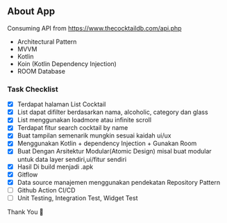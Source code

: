 ## About App

Consuming API from https://www.thecocktaildb.com/api.php
- Architectural Pattern
- MVVM
- Kotlin
- Koin (Kotlin Dependency Injection)
- ROOM Database

### Task Checklist

- [X]  Terdapat halaman List Cocktail
- [x]  List dapat difilter berdasarkan nama, alcoholic, category dan glass
- [X]  List menggunakan loadmore atau infinite scroll
- [X]  Terdapat fitur search cocktail by name
- [X]  Buat tampilan semenarik mungkin sesuai kaidah ui/ux
- [X]  Menggunakan Kotlin + dependency Injection + Gunakan Room
- [X]  Buat Dengan Arsitektur Modular(Atomic Design) misal buat modular untuk data layer sendiri,ui/fitur sendiri
- [X]  Hasil Di build menjadi .apk
- [X]  Gitflow 
- [X]  Data source manajemen menggunakan pendekatan Repository Pattern
- [ ]  Github Action CI/CD
- [ ]  Unit Testing, Integration Test, Widget Test

Thank You 🙏
